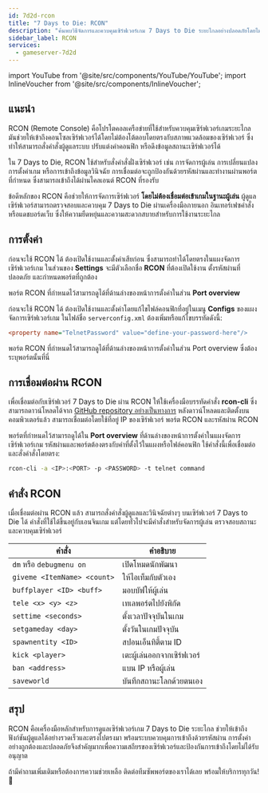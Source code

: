 ```yaml
---
id: 7d2d-rcon
title: "7 Days to Die: RCON"
description: "ค้นพบวิธีจัดการและควบคุมเซิร์ฟเวอร์เกม 7 Days to Die ระยะไกลอย่างปลอดภัยโดยไม่ต้องเข้าเกม เพื่อการดูแลเซิร์ฟเวอร์ที่มีประสิทธิภาพ → เรียนรู้เพิ่มเติมตอนนี้"
sidebar_label: RCON
services:
  - gameserver-7d2d
---
```


import YouTube from '@site/src/components/YouTube/YouTube';
import InlineVoucher from '@site/src/components/InlineVoucher';

## แนะนำ

RCON (Remote Console) คือโปรโตคอลเครือข่ายที่ใช้สำหรับควบคุมเซิร์ฟเวอร์เกมระยะไกล มันช่วยให้เข้าถึงคอนโซลเซิร์ฟเวอร์ได้โดยไม่ต้องโต้ตอบโดยตรงกับสภาพแวดล้อมของเซิร์ฟเวอร์ ซึ่งทำให้สามารถสั่งคำสั่งผู้ดูแลระบบ ปรับแต่งค่าคอนฟิก หรือดึงข้อมูลสถานะเซิร์ฟเวอร์ได้

ใน 7 Days to Die, RCON ใช้สำหรับสั่งคำสั่งฝั่งเซิร์ฟเวอร์ เช่น การจัดการผู้เล่น การเปลี่ยนแปลงการตั้งค่าเกม หรือการเข้าถึงข้อมูลวินิจฉัย การเชื่อมต่อจะถูกป้องกันด้วยรหัสผ่านและทำงานผ่านพอร์ตที่กำหนด ซึ่งสามารถเข้าถึงได้ผ่านไคลเอนต์ RCON ที่รองรับ

ข้อดีหลักของ RCON คือช่วยให้การจัดการเซิร์ฟเวอร์ **โดยไม่ต้องเชื่อมต่อเข้าเกมในฐานะผู้เล่น** ผู้ดูแลเซิร์ฟเวอร์สามารถตรวจสอบและควบคุม 7 Days to Die ผ่านเครื่องมือภายนอก อินเทอร์เฟซคำสั่ง หรือแดชบอร์ดเว็บ ซึ่งให้ความยืดหยุ่นและความสะดวกสบายสำหรับการใช้งานระยะไกล

<InlineVoucher />

## การตั้งค่า

ก่อนจะใช้ RCON ได้ ต้องเปิดใช้งานและตั้งค่าเสียก่อน ซึ่งสามารถทำได้โดยตรงในแผงจัดการเซิร์ฟเวอร์เกม ในส่วนของ **Settings** จะมีตัวเลือกชื่อ **RCON** ที่ต้องเปิดใช้งาน ตั้งรหัสผ่านที่ปลอดภัย และกำหนดพอร์ตที่ถูกต้อง

พอร์ต RCON ที่กำหนดไว้สามารถดูได้ที่ด้านล่างของหน้าการตั้งค่าในส่วน **Port overview**

ก่อนจะใช้ RCON ได้ ต้องเปิดใช้งานและตั้งค่าโดยแก้ไขไฟล์คอนฟิกที่อยู่ในเมนู **Configs** ของแผงจัดการเซิร์ฟเวอร์เกม ในไฟล์ชื่อ `serverconfig.xml` ต้องเพิ่มหรือแก้ไขบรรทัดดังนี้:

```cfg
<property name="TelnetPassword" value="define-your-password-here"/>
```
พอร์ต RCON ที่กำหนดไว้สามารถดูได้ที่ด้านล่างของหน้าการตั้งค่าในส่วน Port overview ซึ่งต้องระบุพอร์ตนั้นที่นี่



## การเชื่อมต่อผ่าน RCON

เพื่อเชื่อมต่อกับเซิร์ฟเวอร์ 7 Days to Die ผ่าน RCON ให้ใช้เครื่องมือบรรทัดคำสั่ง **rcon-cli** ซึ่งสามารถดาวน์โหลดได้จาก [GitHub repository อย่างเป็นทางการ](https://github.com/gorcon/rcon-cli) หลังดาวน์โหลดและติดตั้งบนคอมพิวเตอร์แล้ว สามารถเชื่อมต่อโดยใช้ที่อยู่ IP ของเซิร์ฟเวอร์ พอร์ต RCON และรหัสผ่าน RCON

พอร์ตที่กำหนดไว้สามารถดูได้ใน **Port overview** ที่ด้านล่างของหน้าการตั้งค่าในแผงจัดการเซิร์ฟเวอร์เกม รหัสผ่านและพอร์ตต้องตรงกับค่าที่ตั้งไว้ในแผงหรือไฟล์คอนฟิก ใช้คำสั่งนี้เพื่อเชื่อมต่อและสั่งคำสั่งโดยตรง:

```bash
rcon-cli -a <IP>:<PORT> -p <PASSWORD> -t telnet command
```



## คำสั่ง RCON

เมื่อเชื่อมต่อผ่าน RCON แล้ว สามารถสั่งคำสั่งผู้ดูแลและวินิจฉัยต่างๆ บนเซิร์ฟเวอร์ 7 Days to Die ได้ คำสั่งที่ใช้ได้ขึ้นอยู่กับเอนจินเกม แต่โดยทั่วไปจะมีคำสั่งสำหรับจัดการผู้เล่น ตรวจสอบสถานะ และควบคุมเซิร์ฟเวอร์

| คำสั่ง                | คำอธิบาย                                    |
|------------------------|------------------------------------------------|
| `dm` หรือ `debugmenu on`  | เปิดโหมดนักพัฒนา                         |
| `giveme <ItemName> <count>` | ให้ไอเท็มกับตัวเอง                     |
| `buffplayer <ID> <buff>` | มอบบัฟให้ผู้เล่น                      |
| `tele <x> <y> <z>`     | เทเลพอร์ตไปยังพิกัด                    |
| `settime <seconds>`     | ตั้งเวลาปัจจุบันในเกม                      |
| `setgameday <day>`      | ตั้งวันในเกมปัจจุบัน                      |
| `spawnentity <ID>`      | สปอนเอ็นทิตี้ตาม ID                         |
| `kick <player>`         | เตะผู้เล่นออกจากเซิร์ฟเวอร์                  |
| `ban <address>`         | แบน IP หรือผู้เล่น                            |
| `saveworld`             | บันทึกสถานะโลกด้วยตนเอง            |



## สรุป

RCON คือเครื่องมือหลักสำหรับการดูแลเซิร์ฟเวอร์เกม 7 Days to Die ระยะไกล ช่วยให้เข้าถึงฟังก์ชันผู้ดูแลได้อย่างรวดเร็วและตรงไปตรงมา พร้อมระบบควบคุมการเข้าถึงด้วยรหัสผ่าน การตั้งค่าอย่างถูกต้องและปลอดภัยจึงสำคัญมากเพื่อความเสถียรของเซิร์ฟเวอร์และป้องกันการเข้าถึงโดยไม่ได้รับอนุญาต

ถ้ามีคำถามเพิ่มเติมหรือต้องการความช่วยเหลือ ติดต่อทีมซัพพอร์ตของเราได้เลย พร้อมให้บริการทุกวัน! 🙂

<InlineVoucher />